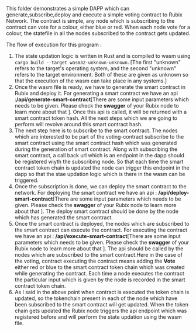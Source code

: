This folder demonstrates a simple DAPP which can generate,subscribe,deploy and execute a simple voting contract to Rubix Network. 
The contract is simple, any node which is subscribing to the contract can vote for a colour, either blue or red. When each node vote for a colour, the statefile in all the nodes subscribed to the contract gets updated.

The flow of execution for this program :
1. The state updation logic is written in Rust and is compiled to wasm using `cargo build --target wasm32-unknown-unknown`. [The first "unknown" refers to the target's operating system, and the second "unknown" refers to the target environment. Both of these are given as unknown so that the execution of the wasm can take place in any systems.]
2. Once the wasm file is ready, we have to generate the smart contract in Rubix and deploy it. For generating a smart contract we have an api :**/api/generate-smart-contract**[There are some input parameters which needs to be given. Please check the **swagger** of your Rubix node to learn more about that ]. Once this api is called, it will be returned with a smart contract token hash. All the next steps which we are going to perform will revolve around this smart contract hash.
3. The next step here is to subscribe to the smart contract. The nodes which are interested to be part of the voting-contract subscribe to the smart contract using the smart contract hash which was generated during the generation of smart contract. Along with subscribing the smart contract, a call back url which is an endpoint in the dapp should be registered wiyth the subscribing node. So that each time the smart contract token chain is updated the node can trigger this endpoint in the dapp so that the stae updation logic which is there in the wasm can be triggered. 
4. Once the subscription is done, we can deploy the smart contract to the network. For deploying the smart contract we have an api : **/api/deploy-smart-contract**[There are some input parameters which needs to be given. Please check the **swagger** of your Rubix node to learn more about that ]. The deploy smart contract should be done by the node which has generated the smart contract. 
5. Once the smart contract is deployed, the nodes which are subscribed to the smart contract can execute the contract. For executing the contract we have an api : **/api/execute-smart-contract**[There are some input parameters which needs to be given. Please check the **swagger** of your Rubix node to learn more about that ]. The  api should be called by the nodes which are subscribed to the smart contract.Here in the case of the voting, contract executing the contract means adding the **Vote** either red or blue to the smart contract token chain which was created while generating the contract. Each time a node executes the contract the particular input which is given by the node is recorded in the smart contract token chain.
6. As I said in the above point when contract is executed the token chain is updated, so the tokenchain present in each of the node which have been subscribed to the smart contract will get updated. When the token chain gets updated the Rubix node triggers the api endpoint which was registered before and will perform the state updation using the wasm file.